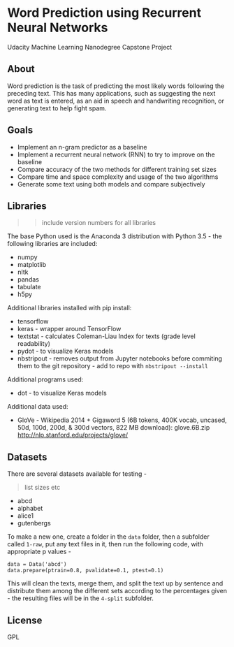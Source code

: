 
# Word Prediction using Recurrent Neural Networks

Udacity Machine Learning Nanodegree Capstone Project


## About

Word prediction is the task of predicting the most likely words following the
preceding text. This has many applications, such as suggesting the next word as
text is entered, as an aid in speech and handwriting recognition, or generating
text to help fight spam.


## Goals

* Implement an n-gram predictor as a baseline
* Implement a recurrent neural network (RNN) to try to improve on the baseline
* Compare accuracy of the two methods for different training set sizes
* Compare time and space complexity and usage of the two algorithms
* Generate some text using both models and compare subjectively


## Libraries

>>include version numbers for all libraries

The base Python used is the Anaconda 3 distribution with Python 3.5 - the following libraries are included:

- numpy
- matplotlib
- nltk
- pandas
- tabulate
- h5py

Additional libraries installed with pip install:

- tensorflow
- keras - wrapper around TensorFlow
- textstat - calculates Coleman-Liau Index for texts (grade level readability)
- pydot - to visualize Keras models
- nbstripout - removes output from Jupyter notebooks before commiting them to the git repository - add to repo with `nbstripout --install`

Additional programs used:

- dot - to visualize Keras models

Additional data used:

- GloVe - Wikipedia 2014 + Gigaword 5 (6B tokens, 400K vocab, uncased, 50d, 100d, 200d, & 300d vectors, 822 MB download): glove.6B.zip
http://nlp.stanford.edu/projects/glove/



## Datasets

There are several datasets available for testing -

> list sizes etc

- abcd
- alphabet
- alice1
- gutenbergs

To make a new one, create a folder in the `data` folder, then a subfolder called
`1-raw`, put any text files in it, then run the following code, with appropriate
p values -

    data = Data('abcd')
    data.prepare(ptrain=0.8, pvalidate=0.1, ptest=0.1)

This will clean the texts, merge them, and split the text up by sentence and
distribute them among the different sets according to the percentages given -
the resulting files will be in the `4-split` subfolder.


## License

GPL

